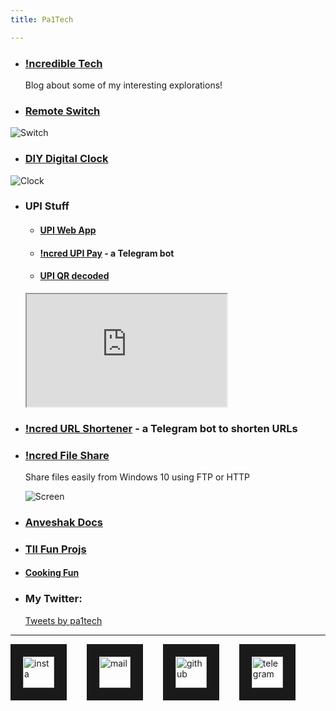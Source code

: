 ```yaml
---
title: Pa1Tech

---
```


<head>
	<meta property="twitter:card" content="summary" />
	<meta property="twitter:title" content="Pa1Tech" />
	<meta property="twitter:image" content="https://pa1tech.github.io/logo.jpg" />
	<meta property="twitter:site" content="https://pa1tech.github.io/" />	
</head>

* ### <a href="https://pa1tech.github.io/blog/" target="_blank">!ncredible Tech</a>
	Blog about some of my interesting explorations!

* ### <a href="https://pa1tech.github.io/remoteSwitch/" target="_blank">Remote Switch</a>
![Switch](https://pa1tech.github.io/remoteSwitch/assets/gg.png "Switch")

* ### <a href="https://pa1tech.github.io/DIY-Digital-Clock/" target="_blank">DIY Digital Clock</a>
![Clock](https://pa1tech.github.io/DIY-Digital-Clock/media/ver2_1.jpg "Clock")

* ### UPI Stuff
	* #### <a href="https://github.com/pa1tech/upi" target="_blank">UPI Web App</a>

	* #### <a href="https://telegram.me/incred_upibot" target="_blank">!ncred UPI Pay</a> - a Telegram bot

	* #### <a href="https://youtu.be/qXvwXBQ5YGM" target="_blank">UPI QR decoded</a>

	<iframe width="320" height="180" src="https://www.youtube.com/embed/qXvwXBQ5YGM" allowfullscreen="true"></iframe>

* ### <a href="https://telegram.me/incred_urlbot" target="_blank">!ncred URL Shortener</a> - a Telegram bot to shorten URLs

* ### <a href="https://github.com/pa1tech/incred_file_share/releases" target="_blank">!ncred File Share</a>
	Share files easily from Windows 10 using FTP or HTTP


	![Screen](https://raw.githubusercontent.com/pa1tech/incred_file_share/master/pics/v3.jpg)

<!-- * ### <a href="https://pa1tech.github.io/tax_regime/" target="_blank">Tax Regime Comparision for FY 2020-21</a> -->

* ### <a href="https://pa1tech.github.io/anveshak/" target="_blank">Anveshak Docs</a>
* ### <a href="https://github.com/pa1tech/tii/" target="_blank">TII Fun Projs</a>

* #### <a href="https://www.youtube.com/playlist?list=PLVJjzyMTH9lJVxrVWx3xViB_EVAl2jqXx" target="_blank">Cooking Fun</a>

* ### My Twitter:
	<a class="twitter-timeline" href="https://twitter.com/pa1tech?ref_src=twsrc%5Etfw">Tweets by pa1tech</a> <script async src="https://platform.twitter.com/widgets.js" charset="utf-8"></script>
***

<a href="https://twitter.com/pa1tech/
" target="_blank"><img src="https://cdn2.iconfinder.com/data/icons/social-media-2285/512/1_Twitter3_colored_svg-128.png" 
alt="insta" width="50" height="50" border="20" /></a>&emsp;&emsp;
<a href="mailto:pa1tech411@gmail.com
" target="_blank"><img src="https://cdn1.iconfinder.com/data/icons/unigrid-bluetone-multimedia-vol-4/60/020_169_mail_email_envelope_message-128.png" 
alt="mail" width="50" height="50" border="20" /></a>&emsp;&emsp;
<a href="https://github.com/pa1tech/
" target="_blank"><img src="https://cdn0.iconfinder.com/data/icons/octicons/1024/mark-github-128.png" 
alt="github" width="50" height="50" border="20" /></a>&emsp;&emsp;
<a href="https://telegram.me/pa1tech/
" target="_blank"><img src="https://cdn3.iconfinder.com/data/icons/social-icons-33/512/Telegram-128.png" 
alt="telegram" width="50" height="50" border="20" /></a>
